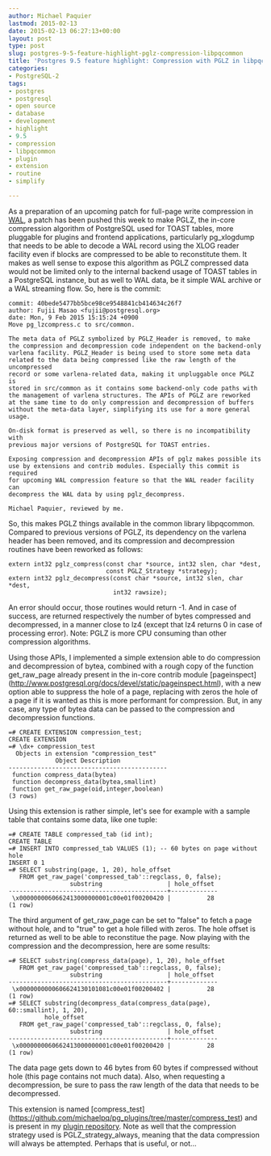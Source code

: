 ```yaml
---
author: Michael Paquier
lastmod: 2015-02-13
date: 2015-02-13 06:27:13+00:00
layout: post
type: post
slug: postgres-9-5-feature-highlight-pglz-compression-libpqcommon
title: 'Postgres 9.5 feature highlight: Compression with PGLZ in libpqcommon'
categories:
- PostgreSQL-2
tags:
- postgres
- postgresql
- open source
- database
- development
- highlight
- 9.5
- compression
- libpqcommon
- plugin
- extension
- routine
- simplify

---
```


As a preparation of an upcoming patch for full-page write compression in
[WAL](http://www.postgresql.org/docs/devel/static/wal.html), a patch has
been pushed this week to make PGLZ, the in-core compression algorithm
of PostgreSQL used for TOAST tables, more pluggable for plugins and frontend
applications, particularly pg\_xlogdump that needs to be able to decode a WAL
record using the XLOG reader facility even if blocks are compressed to be
able to reconstitute them. It makes as well sense to expose this algorithm
as PGLZ compressed data would not be limited only to the internal backend
usage of TOAST tables in a PostgreSQL instance, but as well to WAL data, be
it simple WAL archive or a WAL streaming flow. So, here is the commit:

    commit: 40bede5477bb5bce98ce9548841cb414634c26f7
    author: Fujii Masao <fujii@postgresql.org>
    date: Mon, 9 Feb 2015 15:15:24 +0900
    Move pg_lzcompress.c to src/common.

    The meta data of PGLZ symbolized by PGLZ_Header is removed, to make
    the compression and decompression code independent on the backend-only
    varlena facility. PGLZ_Header is being used to store some meta data
    related to the data being compressed like the raw length of the uncompressed
    record or some varlena-related data, making it unpluggable once PGLZ is
    stored in src/common as it contains some backend-only code paths with
    the management of varlena structures. The APIs of PGLZ are reworked
    at the same time to do only compression and decompression of buffers
    without the meta-data layer, simplifying its use for a more general usage.

    On-disk format is preserved as well, so there is no incompatibility with
    previous major versions of PostgreSQL for TOAST entries.

    Exposing compression and decompression APIs of pglz makes possible its
    use by extensions and contrib modules. Especially this commit is required
    for upcoming WAL compression feature so that the WAL reader facility can
    decompress the WAL data by using pglz_decompress.

    Michael Paquier, reviewed by me.

So, this makes PGLZ things available in the common library libpqcommon. Compared
to previous versions of PGLZ, its dependency on the varlena header has been
removed, and its compression and decompression routines have been reworked as
follows:

    extern int32 pglz_compress(const char *source, int32 slen, char *dest,
                               const PGLZ_Strategy *strategy);
    extern int32 pglz_decompress(const char *source, int32 slen, char *dest,
                                 int32 rawsize);

An error should occur, those routines would return -1. And in case of success,
are returned respectively the number of bytes compressed and decompressed,
in a manner close to lz4 (except that lz4 returns 0 in case of processing
error). Note: PGLZ is more CPU consuming than other compression algorithms.

Using those APIs, I implemented a simple extension able to do compression
and decompression of bytea, combined with a rough copy of the function
get\_raw\_page already present in the in-core contrib module [pageinspect]
(http://www.postgresql.org/docs/devel/static/pageinspect.html), with a new
option able to suppress the hole of a page, replacing with zeros the hole
of a page if it is wanted as this is more performant for compression. But, in
any case, any type of bytea data can be passed to the compression and
decompression functions.

    =# CREATE EXTENSION compression_test;
    CREATE EXTENSION
    =# \dx+ compression_test
      Objects in extension "compression_test"
                 Object Description
    --------------------------------------------
     function compress_data(bytea)
     function decompress_data(bytea,smallint)
     function get_raw_page(oid,integer,boolean)
    (3 rows)

Using this extension is rather simple, let's see for example with a sample
table that contains some data, like one tuple:

    =# CREATE TABLE compressed_tab (id int);
    CREATE TABLE
    =# INSERT INTO compressed_tab VALUES (1); -- 60 bytes on page without hole
    INSERT 0 1
    =# SELECT substring(page, 1, 20), hole_offset
       FROM get_raw_page('compressed_tab'::regclass, 0, false);
                     substring                  | hole_offset
    --------------------------------------------+-------------
     \x0000000060662413000000001c00e01f00200420 |          28
    (1 row)

The third argument of get\_raw\_page can be set to "false" to fetch a page
without hole, and to "true" to get a hole filled with zeros. The hole
offset is returned as well to be able to reconstitue the page. Now playing
with the compression and the decompression, here are some results:

    =# SELECT substring(compress_data(page), 1, 20), hole_offset
       FROM get_raw_page('compressed_tab'::regclass, 0, false);
                     substring                  | hole_offset
    --------------------------------------------+-------------
     \x0000000000606624130101081c00e01f00200402 |          28
    (1 row)
    =# SELECT substring(decompress_data(compress_data(page), 60::smallint), 1, 20),
              hole_offset
       FROM get_raw_page('compressed_tab'::regclass, 0, false);
                     substring                  | hole_offset
    --------------------------------------------+-------------
     \x0000000060662413000000001c00e01f00200420 |          28
    (1 row)

The data page gets down to 46 bytes from 60 bytes if compressed without hole
(this page contains not much data). Also, when requesting a decompression,
be sure to pass the raw length of the data that needs to be decompressed.

This extension is named [compress\_test]
(https://github.com/michaelpq/pg_plugins/tree/master/compress_test) and is
present in my [plugin repository](https://github.com/michaelpq/pg_plugins).
Note as well that the compression strategy used is PGLZ\_strategy\_always,
meaning that the data compression will always be attempted. Perhaps that is
useful, or not...
